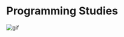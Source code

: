 # Programming Studies
 
<img alt="gif" src="https://media.giphy.com/media/qgQUggAC3Pfv687qPC/giphy.gif">
